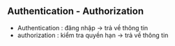 ## Authentication - Authorization

- Authentication : đăng nhập -> trả về thông tin
- authorization : kiểm tra quyền hạn -> trả về thông tin
